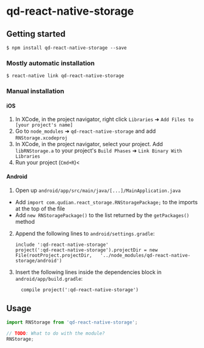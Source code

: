 # qd-react-native-storage

## Getting started

`$ npm install qd-react-native-storage --save`

### Mostly automatic installation

`$ react-native link qd-react-native-storage`

### Manual installation


#### iOS

1. In XCode, in the project navigator, right click `Libraries` ➜ `Add Files to [your project's name]`
2. Go to `node_modules` ➜ `qd-react-native-storage` and add `RNStorage.xcodeproj`
3. In XCode, in the project navigator, select your project. Add `libRNStorage.a` to your project's `Build Phases` ➜ `Link Binary With Libraries`
4. Run your project (`Cmd+R`)<

#### Android

1. Open up `android/app/src/main/java/[...]/MainApplication.java`
  - Add `import com.qudian.react_storage.RNStoragePackage;` to the imports at the top of the file
  - Add `new RNStoragePackage()` to the list returned by the `getPackages()` method
2. Append the following lines to `android/settings.gradle`:
  	```
  	include ':qd-react-native-storage'
  	project(':qd-react-native-storage').projectDir = new File(rootProject.projectDir, 	'../node_modules/qd-react-native-storage/android')
  	```
3. Insert the following lines inside the dependencies block in `android/app/build.gradle`:
  	```
      compile project(':qd-react-native-storage')
  	```


## Usage
```javascript
import RNStorage from 'qd-react-native-storage';

// TODO: What to do with the module?
RNStorage;
```
  
